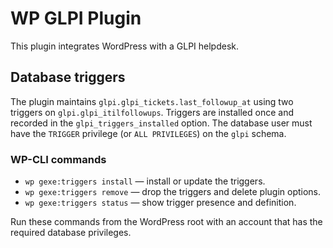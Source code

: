 # WP GLPI Plugin

This plugin integrates WordPress with a GLPI helpdesk.

## Database triggers

The plugin maintains `glpi.glpi_tickets.last_followup_at` using two triggers on `glpi.glpi_itilfollowups`.
Triggers are installed once and recorded in the `glpi_triggers_installed` option.
The database user must have the `TRIGGER` privilege (or `ALL PRIVILEGES`) on the `glpi` schema.

### WP-CLI commands

* `wp gexe:triggers install` — install or update the triggers.
* `wp gexe:triggers remove` — drop the triggers and delete plugin options.
* `wp gexe:triggers status` — show trigger presence and definition.

Run these commands from the WordPress root with an account that has the required database privileges.
